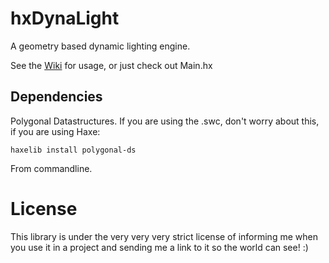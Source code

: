 hxDynaLight
===========

A geometry based dynamic lighting engine.

See the <a href="https://github.com/PDeveloper/hxDynaLight/wiki">Wiki</a> for usage, or just check out Main.hx

## Dependencies
Polygonal Datastructures. If you are using the .swc, don't worry about this, if you are using Haxe:

`haxelib install polygonal-ds`

From commandline.

# License
This library is under the very very very strict license of informing me when you use it in a project and sending me a link to it so the world can see! :)